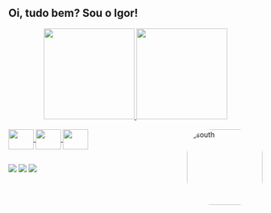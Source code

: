 ## Oi, tudo bem? Sou o Igor!
  <div align="center">
  <a href="https://github.com/igorsouzaa98">
  <img height="180em" src="https://github-readme-stats.vercel.app/api?username=igorsouzaa98&show_icons=true&theme=dark&include_all_commits=true&count_private=true"/>
  <img height="180em" src="https://github-readme-stats.vercel.app/api/top-langs/?username=igorsouzaa98&layout=compact&langs_count=7&theme=dark"/>
  </div>

  <div style="display: inline_block"><br>
    <img align="center" height="40" width="50" src="https://cdn.jsdelivr.net/gh/devicons/devicon/icons/html5/html5-original.svg"/>
    <img align="center" height= "40" width ="50" src="https://cdn.jsdelivr.net/gh/devicons/devicon/icons/css3/css3-original.svg"/>
    <img align="center" height ="40" width= "50" src="https://cdn.jsdelivr.net/gh/devicons/devicon/icons/javascript/javascript-original.svg"/>
    <img align="right" alt="south" height="150" style="border-radius:50px" src="https://discordapp.com/channels/710676993170997298/710676994358247518/902055961290735657">
  </div> 
  
  ##
  
  <div>
    <a href="https://instagram.com/igorpug_" target="_blank"> <img src="https://img.shields.io/badge/Instagram-E4405F?style=for-the-badge&logo=instagram&logoColor=white" target="_blank"></a>
    <a href="https://twitter.com/igorsouzaa__" target="_blank"> <img src="https://img.shields.io/badge/Twitter-1DA1F2?style=for-the-badge&logo=twitter&logoColor=white" target="_blank"></a>
    <a href="mailto:igorsouzatb@hotmail.com" target="_blank"> <img src="https://img.shields.io/badge/Microsoft_Outlook-0078D4?style=for-the-badge&logo=microsoft-outlook&logoColor=white" target="_blank"></a>
  </div>  
